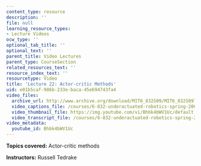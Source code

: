 ```yaml
---
content_type: resource
description: ''
file: null
learning_resource_types:
- Lecture Videos
ocw_type: ''
optional_tab_title: ''
optional_text: ''
parent_title: Video Lectures
parent_type: CourseSection
related_resources_text: ''
resource_index_text: ''
resourcetype: Video
title: 'Lecture 22: Actor-critic Methods'
uid: e01b5caf-986b-233e-baca-45e694743fa4
video_files:
  archive_url: http://www.archive.org/download/MIT6_832S09/MIT6_832S09lec22_300k.mp4
  video_captions_file: /courses/6-832-underactuated-robotics-spring-2009/54a67976d6c25f5199ad3519a6d6cda7_Bhbk4bWV1Uc.vtt
  video_thumbnail_file: https://img.youtube.com/vi/Bhbk4bWV1Uc/default.jpg
  video_transcript_file: /courses/6-832-underactuated-robotics-spring-2009/03826a71d8444b3746d04212aa7c11d6_Bhbk4bWV1Uc.pdf
video_metadata:
  youtube_id: Bhbk4bWV1Uc
---
```


**Topics covered:** Actor-critic methods

**Instructors:** Russell Tedrake